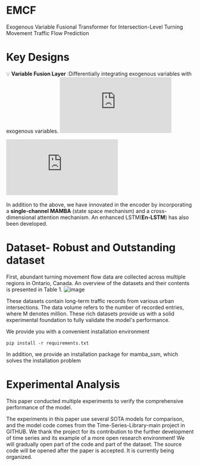 # **EMCF**
Exogenous Variable Fusional Transformer for Intersection-Level Turning Movement Traffic Flow Prediction
# Key Designs
:bulb: **Variable Fusion Layer** :Differentially integrating exogenous variables with exogenous variables.
![image](https://github.com/kakakakakakakakakakak/EMCF/blob/main/FIG/emcf.pdf)


![image](https://github.com/kakakakakakakakakakak/EMCF/blob/main/FIG/emcf.pdf)


In addition to the above, we have innovated in the encoder by incorporating a **single-channel MAMBA** (state space mechanism) and a cross-dimensional attention mechanism. An enhanced LSTM(**En-LSTM**) has also been developed.
# Dataset- Robust and Outstanding dataset

First, abundant turning movement flow data are collected across multiple regions in Ontario, Canada. An overview of the datasets and their contents is presented in Table 1.
![image](https://github.com/user-attachments/assets/a049ccc3-d59d-4af0-b0ea-67df58bd84ad)

These datasets contain long-term traffic records from various urban intersections. The data volume refers to the number of recorded entries, where M denotes million.
These rich datasets provide us with a solid experimental foundation to fully validate the model's performance.

We provide you with a convenient installation environment

```
pip install -r requirements.txt
```
In addition, we provide an installation package for mamba_ssm, which solves the installation problem

# Experimental Analysis
This paper conducted multiple experiments to verify the comprehensive performance of the model.

The experiments in this paper use several SOTA models for comparison, and the model code comes from the Time-Series-Library-main project in GITHUB.  We thank the project for its contribution to the further development of time series and its example of a more open research environment!
We will gradually open part of the code and part of the dataset. The source code will be opened after the paper is accepted. It is currently being organized.
